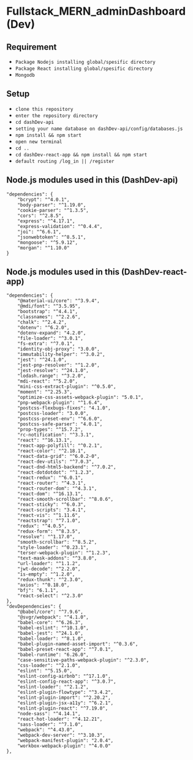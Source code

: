 # Fullstack_MERN_adminDashboard (Dev)

## Requirement
 * `Package Nodejs installing global/spesific directory`
 * `Package React installing global/spesific directory`
 * `Mongodb`

## Setup
* `clone this repository`
* `enter the repository directory`
* `cd dashDev-api`
* `setting your name database on dashDev-api/config/databases.js`
* `npm install && npm start`
* `open new terminal`
* `cd ..`
* `cd dashDev-react-app && npm install && npm start`
* `default routing /log_in || /register` 


## Node.js modules used in this (DashDev-api)
    "dependencies": {
        "bcrypt": "^4.0.1",
        "body-parser": "^1.19.0",
        "cookie-parser": "^1.3.5",
        "cors": "^2.8.5",
        "express": "^4.17.1",
        "express-validation": "^0.4.4",
        "joi": "^6.6.1",
        "jsonwebtoken": "^8.5.1",
        "mongoose": "^5.9.12",
        "morgan": "^1.10.0"
    }

## Node.js modules used in this (DashDev-react-app)
    "dependencies": {
        "@material-ui/core": "^3.9.4",
        "@mdi/font": "^3.5.95",
        "bootstrap": "^4.4.1",
        "classnames": "^2.2.6",
        "chalk": "^2.4.2",
        "dotenv": "^6.2.0",
        "dotenv-expand": "4.2.0",
        "file-loader": "^3.0.1",
        "fs-extra": "^7.0.1",
        "identity-obj-proxy": "3.0.0",
        "immutability-helper": "^3.0.2",
        "jest": "^24.1.0",
        "jest-pnp-resolver": "^1.2.0",
        "jest-resolve": "^24.1.0",
        "lodash.range": "^3.2.0",
        "mdi-react": "^5.2.0",
        "mini-css-extract-plugin": "^0.5.0",
        "moment": "^2.25.3",
        "optimize-css-assets-webpack-plugin": "5.0.1",
        "pnp-webpack-plugin": "^1.6.4",
        "postcss-flexbugs-fixes": "4.1.0",
        "postcss-loader": "3.0.0",
        "postcss-preset-env": "^6.6.0",
        "postcss-safe-parser": "4.0.1",
        "prop-types": "^15.7.2",
        "rc-notification": "^3.3.1",
        "react": "^16.13.1",
        "react-app-polyfill": "^0.2.1",
        "react-color": "^2.18.1",
        "react-data-grid": "^6.0.2-0",
        "react-dev-utils": "^7.0.3",
        "react-dnd-html5-backend": "^7.0.2",
        "react-dotdotdot": "^1.2.3",
        "react-redux": "^6.0.1",
        "react-router": "^4.3.1",
        "react-router-dom": "^4.3.1",
        "react-dom": "^16.13.1",
        "react-smooth-scrollbar": "^8.0.6",
        "react-sticky": "^6.0.3",
        "react-scripts": "3.4.1",
        "react-vis": "^1.11.6",
        "reactstrap": "^7.1.0",
        "redux": "^4.0.5",
        "redux-form": "^8.3.5",
        "resolve": "^1.17.0",
        "smooth-scrollbar": "^8.5.2",
        "style-loader": "^0.23.1",
        "terser-webpack-plugin": "^1.2.3",
        "text-mask-addons": "^3.8.0",
        "url-loader": "^1.1.2",
        "jwt-decode": "^2.2.0",
        "is-empty": "^1.2.0",
        "redux-thunk": "^2.3.0",
        "axios": "^0.18.0",
        "bfj": "6.1.1",
        "react-select": "^2.3.0"
    },
    "devDependencies": {
        "@babel/core": "^7.9.6",
        "@svgr/webpack": "^4.1.0",
        "babel-core": "^6.26.3",
        "babel-eslint": "^10.1.0",
        "babel-jest": "^24.1.0",
        "babel-loader": "^8.1.0",
        "babel-plugin-named-asset-import": "^0.3.6",
        "babel-preset-react-app": "^7.0.1",
        "babel-runtime": "6.26.0",
        "case-sensitive-paths-webpack-plugin": "^2.3.0",
        "css-loader": "^2.1.0",
        "eslint": "^5.15.0",
        "eslint-config-airbnb": "^17.1.0",
        "eslint-config-react-app": "^3.0.7",
        "eslint-loader": "^2.1.2",
        "eslint-plugin-flowtype": "^3.4.2",
        "eslint-plugin-import": "^2.20.2",
        "eslint-plugin-jsx-a11y": "^6.2.1",
        "eslint-plugin-react": "^7.19.0",
        "node-sass": "^4.14.1",
        "react-hot-loader": "^4.12.21",
        "sass-loader": "^7.1.0",
        "webpack": "^4.43.0",
        "webpack-dev-server": "^3.10.3",
        "webpack-manifest-plugin": "2.0.4",
        "workbox-webpack-plugin": "^4.0.0"
    },

